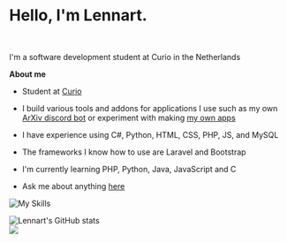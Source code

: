 # Hello, I'm Lennart.

<br />

I'm a software development student at Curio in the Netherlands 

**About me**

-  Student at [Curio](https://curio.nl/)

-  I build various tools and addons for applications I use such as my own [ArXiv discord bot](https://github.com/LennartWinter/Arxiv-discord-bot) or experiment with making [my own apps](https://github.com/LennartWinter/C-API-chat)

-  I have experience using C#, Python, HTML, CSS, PHP, JS, and MySQL

-  The frameworks I know how to use are Laravel and Bootstrap

-  I'm currently learning PHP, Python, Java, JavaScript and C

-  Ask me about anything [here](https://github.com/LennartWinter/LennartWinter/issues)

![My Skills](https://skills.thijs.gg/icons?i=js,nodejs,html,css,php,mysql,laravel,python,cs)


![Lennart's GitHub stats](https://github-readme-stats.vercel.app/api?username=LennartWinter&show_icons=true&theme=radical)
<br>
<a href="https://github.com/anuraghazra/github-readme-stats"><img align="center" src="https://github-readme-stats.vercel.app/api/top-langs/?username=LennartWinter&layout=compact&theme=buefy&hide_border=true" /></a>

